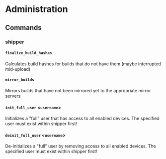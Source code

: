 # Administration

## Commands

### shipper

#### `finalize_build_hashes`

Calculates build hashes for builds that do not have them (maybe interrupted mid-upload)

#### `mirror_builds`

Mirrors builds that have not been mirrored yet to the appropriate mirror servers

#### `init_full_user` <`username`>

Initializes a "full" user that has access to all enabled devices. The specified user must exist within shipper first!

#### `deinit_full_user` <`username`>

De-initializes a "full" user by removing access to all enabled devices. The specified user must exist within shipper first!

